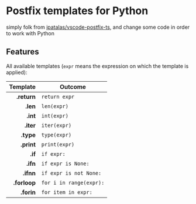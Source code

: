 # Postfix templates for Python

simply folk from [ipatalas/vscode-postfix-ts](https://github.com/ipatalas/vscode-postfix-ts), and change some code in order to work with Python

## Features

All available templates (`expr` means the expression on which the template is applied):

| Template          | Outcome |
| -------:          | ------- |
| **.return**       | `return expr` |
| **.len**          | `len(expr)` |
| **.int**          | `int(expr)` |
| **.iter**         | `iter(expr)` |
| **.type**         | `type(expr)` |
| **.print**        | `print(expr)` |
| **.if**           | `if expr:` |
| **.ifn**          | `if expr is None:` |
| **.ifnn**         | `if expr is not None:` |
| **.forloop**      | `for i in range(expr):` |
| **.forin**        | `for item in expr:` |
